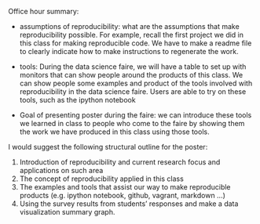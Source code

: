 Office hour summary:
- assumptions of reproducibility: what are the assumptions that make reproducibility possible. For example, recall the first project we did in this class for making reproducible code. We have to make a readme file to clearly indicate how to make instructions to regenerate the work.

- tools:
During the data science faire, we will have a table to set up with monitors that can show people around the products of this class. We can show people some examples and product of the tools involved with reproducibility in the data science faire. Users are able to try on these tools, such as the ipython notebook

- Goal of presenting poster during the faire:
we can introduce these tools we learned in class to people who come to the faire by showing them the work we have produced in this class using those tools. 


I would suggest the following structural outline for the poster:

1. Introduction of reproducibility and current research focus and applications on such area
2. The concept of reproducibility applied in this class
3. The examples and tools that assist our way to make reproducible products (e.g. ipython notebook, github, vagrant, markdown …)
4. Using the survey results from students’ responses and make a data visualization summary graph.

